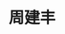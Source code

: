 ---
# Display name

title: 周建丰
user_groups: ["Graduated Post-Doc"]



organizations:
- name: 2019.07-2021.06 

Interests:
- Fluid mechanics

---